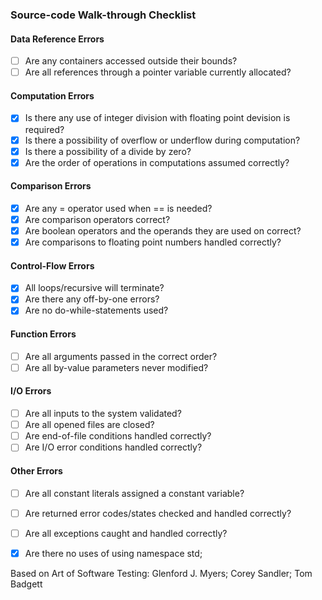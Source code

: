 ### Source-code Walk-through Checklist

#### Data Reference Errors
- [ ] Are any containers accessed outside their bounds?
- [ ] Are all references through a pointer variable currently allocated?

#### Computation Errors
- [X] Is there any use of integer division with floating point devision is required?
- [X] Is there a possibility of overflow or underflow during computation?
- [X] Is there a possibility of a divide by zero?
- [X] Are the order of operations in computations assumed correctly?

#### Comparison Errors
- [X] Are any = operator used when == is needed?
- [X] Are comparison operators correct?
- [X] Are boolean operators and the operands they are used on correct?
- [X] Are comparisons to floating point numbers handled correctly?

#### Control-Flow Errors
- [X] All loops/recursive will terminate?
- [X] Are there any off-by-one errors?
- [X] Are no do-while-statements used?

#### Function Errors
- [ ] Are all arguments passed in the correct order?
- [ ] Are all by-value parameters never modified?

#### I/O Errors
- [ ] Are all inputs to the system validated?
- [ ] Are all opened files are closed?
- [ ] Are end-of-file conditions handled correctly?
- [ ] Are I/O error conditions handled correctly?

#### Other Errors
- [ ] Are all constant literals assigned a constant variable?
- [ ] Are returned error codes/states checked and handled correctly?
- [ ] Are all exceptions caught and handled correctly?
- [X] Are there no uses of using namespace std;


Based on Art of Software Testing: Glenford J. Myers; Corey Sandler; Tom Badgett
